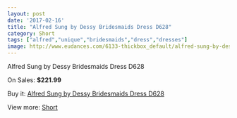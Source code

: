 ```yaml
---
layout: post
date: '2017-02-16'
title: "Alfred Sung by Dessy Bridesmaids Dress D628"
category: Short
tags: ["alfred","unique","bridesmaids","dress","dresses"]
image: http://www.eudances.com/6133-thickbox_default/alfred-sung-by-dessy-bridesmaids-dress-d628.jpg
---
```

Alfred Sung by Dessy Bridesmaids Dress D628

On Sales: **$221.99**
<a href="https://www.eudances.com/en/short/2191-alfred-sung-by-dessy-bridesmaids-dress-d628.html"><amp-img layout="responsive" width="600" height="600" src="//www.eudances.com/6133-thickbox_default/alfred-sung-by-dessy-bridesmaids-dress-d628.jpg" alt="Alfred Sung by Dessy Bridesmaids Dress D628 0" /></a>
<a href="https://www.eudances.com/en/short/2191-alfred-sung-by-dessy-bridesmaids-dress-d628.html"><amp-img layout="responsive" width="600" height="600" src="//www.eudances.com/6134-thickbox_default/alfred-sung-by-dessy-bridesmaids-dress-d628.jpg" alt="Alfred Sung by Dessy Bridesmaids Dress D628 1" /></a>

Buy it: [Alfred Sung by Dessy Bridesmaids Dress D628](https://www.eudances.com/en/short/2191-alfred-sung-by-dessy-bridesmaids-dress-d628.html "Alfred Sung by Dessy Bridesmaids Dress D628")

View more: [Short](https://www.eudances.com/en/25-short "Short")
